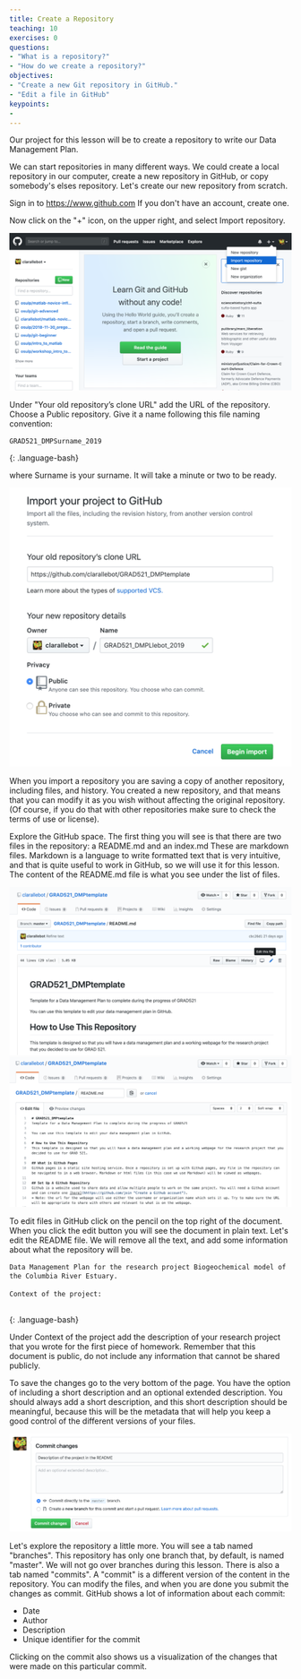 ```yaml
---
title: Create a Repository
teaching: 10
exercises: 0
questions:
- "What is a repository?"
- "How do we create a repository?"
objectives:
- "Create a new Git repository in GitHub."
- "Edit a file in GitHub"
keypoints:
- 
---
```



Our project for this lesson will be to create a repository to write our Data Management Plan. 

We can start repositories in many different ways. We could create a local repository in our computer, create a new repository in GitHub, or copy somebody's elses repository. Let's create our new repository from scratch. 

Sign in to https://www.github.com If you don't have an account, create one. 

Now click on the "+" icon, on the upper right, and select Import repository. 

![importbutton](../fig/import_importbutton.png)

Under "Your old repository’s clone URL" add the URL of the repository. Choose a Public repository. Give it a name following this file naming convention: 

~~~
GRAD521_DMPSurname_2019 
~~~
{: .language-bash}

where Surname is your surname. It will take a minute or two to be ready.

![importform](../fig/import_importform.png)

When you import a repository you are saving a copy of another repository, including files, and history. You created a new repository, and that means that you can modify it as you wish without affecting the original repository. (Of course, if you do that with other repositories make sure to check the terms of use or license).

Explore the GitHub space. The first thing you will see is that there are two files in the repository: a README.md and an index.md These are markdown files. Markdown is a language to write formatted text that is very intuitive, and that is quite useful to work in GitHub, so we will use it for this lesson. The content of the README.md file is what you see under the list of files. 

![markdownrendered](../fig/import_readmemarkdown.png)
![markdownplaintext](../fig/import_readmeplaintext.png)

To edit files in GitHub click on the pencil on the top right of the document. When you click the edit button you will see the document in plain text. Let's edit the README file. We will remove all the text, and add some information about what the repository will be. 

~~~
Data Management Plan for the research project Biogeochemical model of the Columbia River Estuary.

Context of the project:


~~~
{: .language-bash}

Under Context of the project add the description of your research project that you wrote for the first piece of homework. Remember that this document is public, do not include any information that cannot be shared publicly.

To save the changes go to the very bottom of the page. You have the option of including a short description and an optional extended description. You should always add a short description, and this short description should be meaningful, because this will be the metadata that will help you keep a good control of the different versions of your files.

![commitchanges](../fig/import_commit_changes.png)

Let's explore the repository a little more. You will see a tab named "branches". This repository has only one branch that, by default, is named "master". We will not go over branches during this lesson. There is also a tab named "commits". A "commit" is a different version of the content in the repository. You can modify the files, and when you are done you submit the changes as commit. GitHub shows a lot of information about each commit:
* Date
* Author
* Description
* Unique identifier for the commit

Clicking on the commit also shows us a visualization of the changes that were made on this particular commit. 





